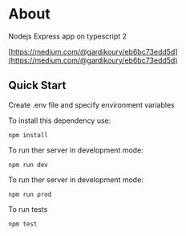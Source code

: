 # About
Nodejs Express app on typescript 2

[https://medium.com/@gardikoury/eb6bc73edd5d](https://medium.com/@gardikoury/eb6bc73edd5d)

## Quick Start
Create .env file and specify environment variables

To install this dependency use:

```
npm install
```
To run ther server in development mode:
```
npm run dev
```
To run ther server in development mode:
```
npm run prod
```
To run tests
```
npm test
```